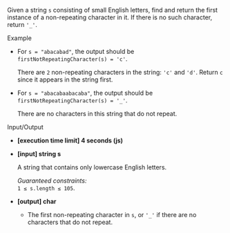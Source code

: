 
Given a string  `s`  consisting of small English letters, find and return the first instance of a non-repeating character in it. If there is no such character, return  `'_'`.

Example

-   For  `s = "abacabad"`, the output should be  
    `firstNotRepeatingCharacter(s) = 'c'`.
    
    There are  `2`  non-repeating characters in the string:  `'c'`  and  `'d'`. Return  `c`  since it appears in the string first.
    
-   For  `s = "abacabaabacaba"`, the output should be  
    `firstNotRepeatingCharacter(s) = '_'`.
    
    There are no characters in this string that do not repeat.
    

Input/Output

-   **[execution time limit] 4 seconds (js)**
    
-   **[input] string s**
    
    A string that contains only lowercase English letters.
    
    _Guaranteed constraints:_  
    `1 ≤ s.length ≤ 105`.
    
-   **[output] char**
    
    -   The first non-repeating character in  `s`, or  `'_'`  if there are no characters that do not repeat.